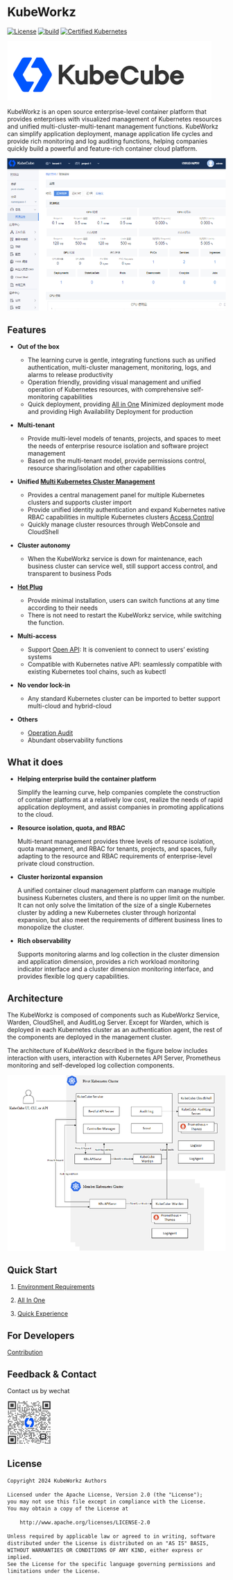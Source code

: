 # KubeWorkz

[![License](http://img.shields.io/badge/license-apache%20v2-blue.svg)](https://github.com/saashqdev/kubeworkz/blob/main/LICENSE)  [![build](https://img.shields.io/github/workflow/status/kubeworkz-io/kubeworkz/Go)](https://github.com/saashqdev/kubeworkz/actions/workflows/build.yml)  [![Certified Kubernetes](https://img.shields.io/badge/Certified%20Kubernetes-yes-brightgreen)](https://landscape.cncf.io/card-mode?category=certified-kubernetes-distribution&grouping=category&selected=kube-kube)



![logo](./docs/logo.png)

KubeWorkz is an open source enterprise-level container platform that provides enterprises with visualized management of Kubernetes resources and unified multi-cluster-multi-tenant management functions. KubeWorkz can simplify application deployment, manage application life cycles and provide rich monitoring and log auditing functions, helping companies quickly build a powerful and feature-rich container cloud platform.

![dashboard](./docs/dashboard.png)

## Features

- **Out of the box**
  - The learning curve is gentle, integrating functions such as unified authentication, multi-cluster management, monitoring, logs, and alarms to release productivity
  - Operation friendly, providing visual management and unified operation of Kubernetes resources, with comprehensive self-monitoring capabilities
  - Quick deployment, providing [All in One](https://kubeworkz.io/docs/quick-start/installation/) Minimized deployment mode and providing High Availability Deployment for production

- **Multi-tenant**
  
  - Provide multi-level models of tenants, projects, and spaces to meet the needs of enterprise resource isolation and software project management
  - Based on the multi-tenant model, provide permissions control, resource sharing/isolation and other capabilities
  
- **Unified [Multi Kubernetes Cluster Management](https://kubeworkz.io/docs/user-guide/administration/k8s-cluster/multi-k8s-cluster-mgr/)**
  - Provides a central management panel for multiple Kubernetes clusters and supports cluster import
  - Provide unified identity authentication and expand Kubernetes native RBAC capabilities in multiple Kubernetes clusters [Access Control](https://www.kubeworkz.io/docs/user-guide/administration/role/)
  - Quickly manage cluster resources through WebConsole and CloudShell

- **Cluster autonomy**
  - When the KubeWorkz service is down for maintenance, each business cluster can service well, still support access control, and transparent to business Pods

- **[Hot Plug](https://kubeworkz.io/docs/installation-guide/enable-plugins/)**
  - Provide minimal installation, users can switch functions at any time according to their needs
  - There is not need to restart the KubeWorkz service, while switching the function.

- **Multi-access**
  - Support [Open API](https://kubeworkz.io/docs/developer-guide/openapi-guide/): It is convenient to connect to users’ existing systems
  - Compatible with Kubernetes native API: seamlessly compatible with existing Kubernetes tool chains, such as kubectl
- **No vendor lock-in**
  - Any standard Kubernetes cluster can be imported to better support multi-cloud and hybrid-cloud

- **Others**

  - [Operation Audit](https://kubeworkz.io/docs/user-guide/administration/audit/)
  - Abundant observability functions


## What it does

- **Helping enterprise build the container platform**

  Simplify the learning curve, help companies complete the construction of container platforms at a relatively low cost, realize the needs of rapid application deployment, and assist companies in promoting applications to the cloud.

- **Resource isolation, quota, and RBAC**

  Multi-tenant management provides three levels of resource isolation, quota management, and RBAC for tenants, projects, and spaces, fully adapting to the resource and RBAC requirements of enterprise-level private cloud construction.

- **Cluster horizontal expansion**

  A unified container cloud management platform can manage multiple business Kubernetes clusters, and there is no upper limit on the number. It can not only solve the limitation of the size of a single Kubernetes cluster by adding a new Kubernetes cluster through horizontal expansion, but also meet the requirements of different business lines to monopolize the cluster.

- **Rich observability**

  Supports monitoring alarms and log collection in the cluster dimension and application dimension, provides a rich workload monitoring indicator interface and a cluster dimension monitoring interface, and provides flexible log query capabilities.

## Architecture

The KubeWorkz is composed of components such as KubeWorkz Service, Warden, CloudShell, and AuditLog Server. Except for Warden, which is deployed in each Kubernetes cluster as an authentication agent, the rest of the components are deployed in the management cluster.

The architecture of KubeWorkz described in the figure below includes interaction with users, interaction with Kubernetes API Server, Prometheus monitoring and self-developed log collection components.

![architecture](./docs/architecture.png)

## Quick Start

1. [Environment Requirements](https://kubeworkz.io/docs/installation-guide/requirement/)

2. [All In One](https://kubeworkz.io/docs/quick-start/installation/)

3. [Quick Experience](https://kubeworkz.io/docs/quick-start/quick-experience/)

## For Developers

[Contribution](https://kubeworkz.io/docs/developer-guide/contributing/)

## Feedback & Contact

Contact us by wechat

<img src="./docs/kubeworkz-wechat.png" alt="kubeworkz-wechat" width="20%" height="20%" />

## License

```
Copyright 2024 KubeWorkz Authors

Licensed under the Apache License, Version 2.0 (the "License");
you may not use this file except in compliance with the License.
You may obtain a copy of the License at

    http://www.apache.org/licenses/LICENSE-2.0

Unless required by applicable law or agreed to in writing, software
distributed under the License is distributed on an "AS IS" BASIS,
WITHOUT WARRANTIES OR CONDITIONS OF ANY KIND, either express or implied.
See the License for the specific language governing permissions and
limitations under the License.
```